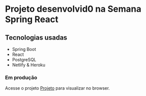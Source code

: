 # Projeto desenvolvid0 na Semana Spring React

## Tecnologias usadas

- Spring Boot
- React
- PostgreSQL
- Netlify & Heroku

### Em produção

Acesse o projeto [Projeto](https://a2r-sds3.netlify.app/) para visualizar no browser.
